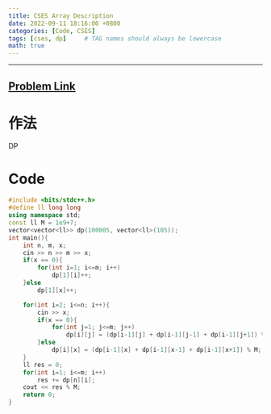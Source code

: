 ```yaml
---
title: CSES Array Description
date: 2022-09-11 18:16:00 +0800
categories: [Code, CSES]
tags: [cses, dp]     # TAG names should always be lowercase
math: true
---
```


---
## [Problem Link](https://cses.fi/problemset/task/1746/ "CSES-Array Description")

**作法**
===

DP


**Code**
===

```cpp
#include <bits/stdc++.h>
#define ll long long
using namespace std;
const ll M = 1e9+7;
vector<vector<ll>> dp(100005, vector<ll>(105));
int main(){
    int n, m, x;
    cin >> n >> m >> x;
    if(x == 0){
        for(int i=1; i<=m; i++)
            dp[1][i]++;
    }else
        dp[1][x]++;

    for(int i=2; i<=n; i++){
        cin >> x;
        if(x == 0){
            for(int j=1; j<=m; j++)
                dp[i][j] = (dp[i-1][j] + dp[i-1][j-1] + dp[i-1][j+1]) % M;
        }else
            dp[i][x] = (dp[i-1][x] + dp[i-1][x-1] + dp[i-1][x+1]) % M;
    }
    ll res = 0;
    for(int i=1; i<=m; i++)
        res += dp[n][i];
    cout << res % M;
    return 0;
}
```
